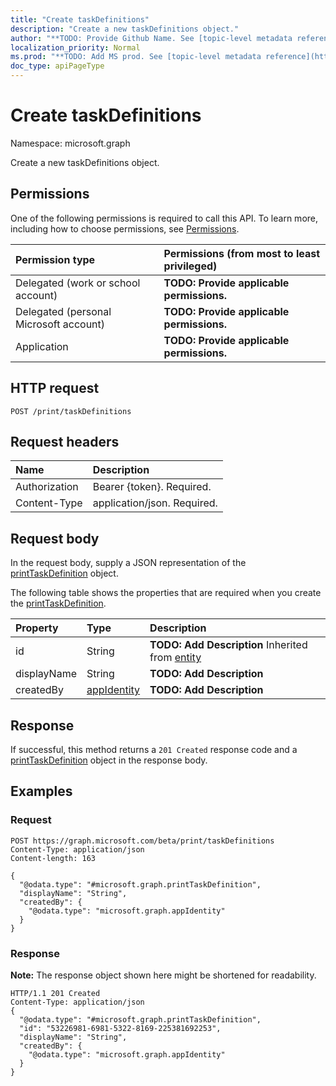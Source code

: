 ```yaml
---
title: "Create taskDefinitions"
description: "Create a new taskDefinitions object."
author: "**TODO: Provide Github Name. See [topic-level metadata reference](https://msgo.azurewebsites.net/add/document/guidelines/metadata.html#topic-level-metadata)**"
localization_priority: Normal
ms.prod: "**TODO: Add MS prod. See [topic-level metadata reference](https://msgo.azurewebsites.net/add/document/guidelines/metadata.html#topic-level-metadata)**"
doc_type: apiPageType
---
```


# Create taskDefinitions
Namespace: microsoft.graph

Create a new taskDefinitions object.

## Permissions
One of the following permissions is required to call this API. To learn more, including how to choose permissions, see [Permissions](/concepts/permissions-reference.md).

|Permission type|Permissions (from most to least privileged)|
|:---|:---|
|Delegated (work or school account)|**TODO: Provide applicable permissions.**|
|Delegated (personal Microsoft account)|**TODO: Provide applicable permissions.**|
|Application|**TODO: Provide applicable permissions.**|

## HTTP request

<!-- {
  "blockType": "ignored"
}
-->
``` http
POST /print/taskDefinitions
```

## Request headers
|Name|Description|
|:---|:---|
|Authorization|Bearer {token}. Required.|
|Content-Type|application/json. Required.|

## Request body
In the request body, supply a JSON representation of the [printTaskDefinition](../resources/printtaskdefinition.md) object.

The following table shows the properties that are required when you create the [printTaskDefinition](../resources/printtaskdefinition.md).

|Property|Type|Description|
|:---|:---|:---|
|id|String|**TODO: Add Description** Inherited from [entity](../resources/entity.md)|
|displayName|String|**TODO: Add Description**|
|createdBy|[appIdentity](../resources/appidentity.md)|**TODO: Add Description**|



## Response

If successful, this method returns a `201 Created` response code and a [printTaskDefinition](../resources/printtaskdefinition.md) object in the response body.

## Examples

### Request
<!-- {
  "blockType": "request",
  "name": "create_printtaskdefinition_from_"
}
-->
``` http
POST https://graph.microsoft.com/beta/print/taskDefinitions
Content-Type: application/json
Content-length: 163

{
  "@odata.type": "#microsoft.graph.printTaskDefinition",
  "displayName": "String",
  "createdBy": {
    "@odata.type": "microsoft.graph.appIdentity"
  }
}
```


### Response
**Note:** The response object shown here might be shortened for readability.
<!-- {
  "blockType": "response",
  "truncated": true,
  "@odata.type": "microsoft.graph.printtaskdefinition"
}
-->
``` http
HTTP/1.1 201 Created
Content-Type: application/json
{
  "@odata.type": "#microsoft.graph.printTaskDefinition",
  "id": "53226981-6981-5322-8169-225381692253",
  "displayName": "String",
  "createdBy": {
    "@odata.type": "microsoft.graph.appIdentity"
  }
}
```

